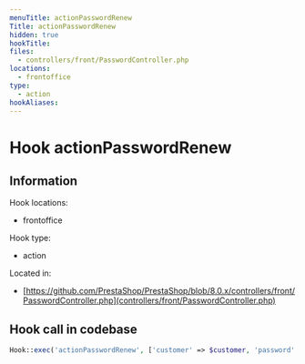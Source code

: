 ```yaml
---
menuTitle: actionPasswordRenew
Title: actionPasswordRenew
hidden: true
hookTitle: 
files:
  - controllers/front/PasswordController.php
locations:
  - frontoffice
type:
  - action
hookAliases:
---
```


# Hook actionPasswordRenew

## Information

Hook locations: 
  - frontoffice

Hook type: 
  - action

Located in: 
  - [https://github.com/PrestaShop/PrestaShop/blob/8.0.x/controllers/front/PasswordController.php](controllers/front/PasswordController.php)

## Hook call in codebase

```php
Hook::exec('actionPasswordRenew', ['customer' => $customer, 'password' => $password])
```